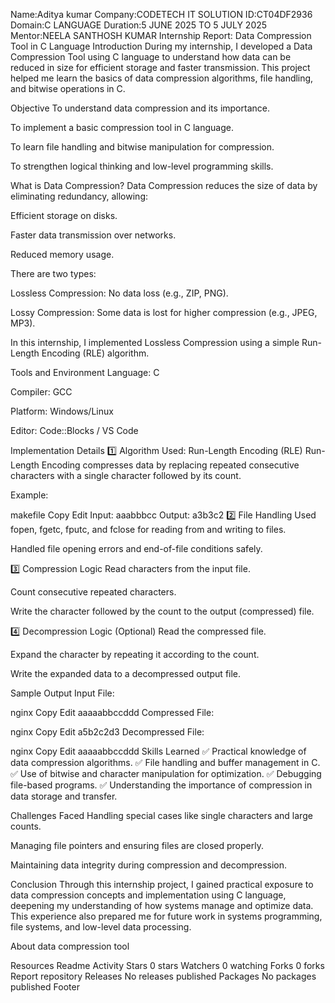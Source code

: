 Name:Aditya kumar Company:CODETECH IT SOLUTION ID:CT04DF2936 Domain:C LANGUAGE Duration:5 JUNE 2025 TO 5 JULY 2025 Mentor:NEELA SANTHOSH KUMAR Internship Report: Data Compression Tool in C Language Introduction During my internship, I developed a Data Compression Tool using C language to understand how data can be reduced in size for efficient storage and faster transmission. This project helped me learn the basics of data compression algorithms, file handling, and bitwise operations in C.

Objective To understand data compression and its importance.

To implement a basic compression tool in C language.

To learn file handling and bitwise manipulation for compression.

To strengthen logical thinking and low-level programming skills.

What is Data Compression? Data Compression reduces the size of data by eliminating redundancy, allowing:

Efficient storage on disks.

Faster data transmission over networks.

Reduced memory usage.

There are two types:

Lossless Compression: No data loss (e.g., ZIP, PNG).

Lossy Compression: Some data is lost for higher compression (e.g., JPEG, MP3).

In this internship, I implemented Lossless Compression using a simple Run-Length Encoding (RLE) algorithm.

Tools and Environment Language: C

Compiler: GCC

Platform: Windows/Linux

Editor: Code::Blocks / VS Code

Implementation Details 1️⃣ Algorithm Used: Run-Length Encoding (RLE) Run-Length Encoding compresses data by replacing repeated consecutive characters with a single character followed by its count.

Example:

makefile Copy Edit Input: aaabbbcc Output: a3b3c2 2️⃣ File Handling Used fopen, fgetc, fputc, and fclose for reading from and writing to files.

Handled file opening errors and end-of-file conditions safely.

3️⃣ Compression Logic Read characters from the input file.

Count consecutive repeated characters.

Write the character followed by the count to the output (compressed) file.

4️⃣ Decompression Logic (Optional) Read the compressed file.

Expand the character by repeating it according to the count.

Write the expanded data to a decompressed output file.

Sample Output Input File:

nginx Copy Edit aaaaabbccddd Compressed File:

nginx Copy Edit a5b2c2d3 Decompressed File:

nginx Copy Edit aaaaabbccddd Skills Learned ✅ Practical knowledge of data compression algorithms. ✅ File handling and buffer management in C. ✅ Use of bitwise and character manipulation for optimization. ✅ Debugging file-based programs. ✅ Understanding the importance of compression in data storage and transfer.

Challenges Faced Handling special cases like single characters and large counts.

Managing file pointers and ensuring files are closed properly.

Maintaining data integrity during compression and decompression.

Conclusion Through this internship project, I gained practical exposure to data compression concepts and implementation using C language, deepening my understanding of how systems manage and optimize data. This experience also prepared me for future work in systems programming, file systems, and low-level data processing.

About data compression tool

Resources Readme Activity Stars 0 stars Watchers 0 watching Forks 0 forks Report repository Releases No releases published Packages No packages published Footer
